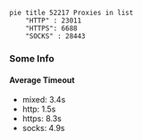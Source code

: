 
```mermaid
pie title 52217 Proxies in list
    "HTTP" : 23011
    "HTTPS": 6688
    "SOCKS" : 28443
```

### Some Info
#### Average Timeout

- mixed: 3.4s
- http: 1.5s
- https: 8.3s
- socks: 4.9s